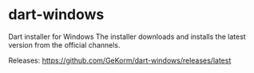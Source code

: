 # dart-windows
Dart installer for Windows
The installer downloads and installs the latest version from the official channels.

Releases:
https://github.com/GeKorm/dart-windows/releases/latest
